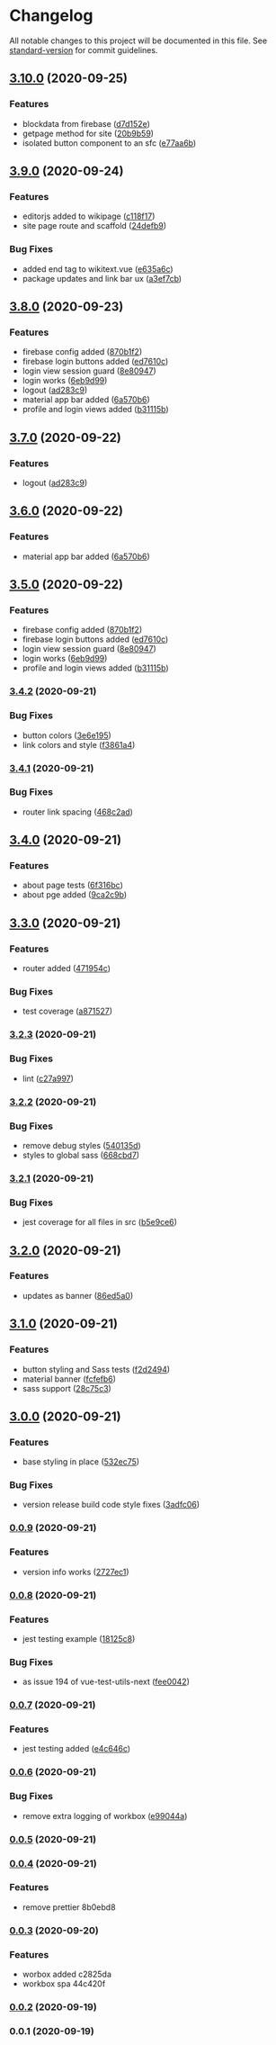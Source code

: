 # Changelog

All notable changes to this project will be documented in this file. See [standard-version](https://github.com/conventional-changelog/standard-version) for commit guidelines.

## [3.10.0](https://github.com/villetakanen/mekanismi/compare/v3.9.0...v3.10.0) (2020-09-25)


### Features

* blockdata from firebase ([d7d152e](https://github.com/villetakanen/mekanismi/commit/d7d152e4332bb473fc3fa543d136682158b7f58f))
* getpage method for site ([20b9b59](https://github.com/villetakanen/mekanismi/commit/20b9b5983ddb3d5b08ec9b96b736c933ff0399f1))
* isolated button component to an sfc ([e77aa6b](https://github.com/villetakanen/mekanismi/commit/e77aa6b655ffe38eb2e9e0bdbce5648c582189e4))

## [3.9.0](https://github.com/villetakanen/mekanismi/compare/v3.8.0...v3.9.0) (2020-09-24)


### Features

* editorjs added to wikipage ([c118f17](https://github.com/villetakanen/mekanismi/commit/c118f174f16a1a94cdc0a3294b96d98987f37ad1))
* site page route and scaffold ([24defb9](https://github.com/villetakanen/mekanismi/commit/24defb93bfe4edd1be3b2dfb3770b00e29a00590))


### Bug Fixes

* added end tag to wikitext.vue ([e635a6c](https://github.com/villetakanen/mekanismi/commit/e635a6c6b106dfa170b25defe690b40beb2e3cb8))
* package updates and link bar ux ([a3ef7cb](https://github.com/villetakanen/mekanismi/commit/a3ef7cb368de382b1cb2c364d01b07cc540be1ff))

## [3.8.0](https://github.com/villetakanen/mekanismi/compare/v3.4.2...v3.8.0) (2020-09-23)


### Features

* firebase config added ([870b1f2](https://github.com/villetakanen/mekanismi/commit/870b1f2eb4d64c034eb1f391c9b4eb7ae1893333))
* firebase login buttons added ([ed7610c](https://github.com/villetakanen/mekanismi/commit/ed7610cefbdc7d8047ab2240a47bec6b73a79e19))
* login view session guard ([8e80947](https://github.com/villetakanen/mekanismi/commit/8e809474642914894884d026e6e150fc363bc831))
* login works ([6eb9d99](https://github.com/villetakanen/mekanismi/commit/6eb9d99e988c8161d0883d0e981bea81c433e511))
* logout ([ad283c9](https://github.com/villetakanen/mekanismi/commit/ad283c9e5984e2104314e368e96b745844f2621c))
* material app bar added ([6a570b6](https://github.com/villetakanen/mekanismi/commit/6a570b6a28929053cf523b8abe90cbb577a72d60))
* profile and login views added ([b31115b](https://github.com/villetakanen/mekanismi/commit/b31115b94c6eb45484ed93e7f54cdba3a8462c03))

## [3.7.0](https://github.com/villetakanen/mekanismi/compare/v3.6.0...v3.7.0) (2020-09-22)


### Features

* logout ([ad283c9](https://github.com/villetakanen/mekanismi/commit/ad283c9e5984e2104314e368e96b745844f2621c))

## [3.6.0](https://github.com/villetakanen/mekanismi/compare/v3.5.0...v3.6.0) (2020-09-22)


### Features

* material app bar added ([6a570b6](https://github.com/villetakanen/mekanismi/commit/6a570b6a28929053cf523b8abe90cbb577a72d60))

## [3.5.0](https://github.com/villetakanen/mekanismi/compare/v3.4.2...v3.5.0) (2020-09-22)


### Features

* firebase config added ([870b1f2](https://github.com/villetakanen/mekanismi/commit/870b1f2eb4d64c034eb1f391c9b4eb7ae1893333))
* firebase login buttons added ([ed7610c](https://github.com/villetakanen/mekanismi/commit/ed7610cefbdc7d8047ab2240a47bec6b73a79e19))
* login view session guard ([8e80947](https://github.com/villetakanen/mekanismi/commit/8e809474642914894884d026e6e150fc363bc831))
* login works ([6eb9d99](https://github.com/villetakanen/mekanismi/commit/6eb9d99e988c8161d0883d0e981bea81c433e511))
* profile and login views added ([b31115b](https://github.com/villetakanen/mekanismi/commit/b31115b94c6eb45484ed93e7f54cdba3a8462c03))

### [3.4.2](https://github.com/villetakanen/mekanismi/compare/v3.4.1...v3.4.2) (2020-09-21)


### Bug Fixes

* button colors ([3e6e195](https://github.com/villetakanen/mekanismi/commit/3e6e195389a70c801135a7695baa524326210e06))
* link colors and style ([f3861a4](https://github.com/villetakanen/mekanismi/commit/f3861a41410a7a29b1665172957a55a2bdba6c17))

### [3.4.1](https://github.com/villetakanen/mekanismi/compare/v3.4.0...v3.4.1) (2020-09-21)


### Bug Fixes

* router link spacing ([468c2ad](https://github.com/villetakanen/mekanismi/commit/468c2ad631b84d4b72937acd3e8cffaa95bc13fb))

## [3.4.0](https://github.com/villetakanen/mekanismi/compare/v3.3.0...v3.4.0) (2020-09-21)


### Features

* about page tests ([6f316bc](https://github.com/villetakanen/mekanismi/commit/6f316bc54e93e6c54bc3bd82fc3dab296b196a03))
* about pge added ([9ca2c9b](https://github.com/villetakanen/mekanismi/commit/9ca2c9bb97f32430b0167549b5168f2d8c3aee23))

## [3.3.0](https://github.com/villetakanen/mekanismi/compare/v3.2.3...v3.3.0) (2020-09-21)


### Features

* router added ([471954c](https://github.com/villetakanen/mekanismi/commit/471954ca273abac41c3b89c1b41240fa54fc4396))


### Bug Fixes

* test coverage ([a871527](https://github.com/villetakanen/mekanismi/commit/a871527ed3145b26f0726a3128fa702e2dce612b))

### [3.2.3](https://github.com/villetakanen/mekanismi/compare/v3.2.2...v3.2.3) (2020-09-21)


### Bug Fixes

* lint ([c27a997](https://github.com/villetakanen/mekanismi/commit/c27a9977b80bd4525d3173bba2eff826b4b0b658))

### [3.2.2](https://github.com/villetakanen/mekanismi/compare/v3.2.1...v3.2.2) (2020-09-21)


### Bug Fixes

* remove debug styles ([540135d](https://github.com/villetakanen/mekanismi/commit/540135dcf86e0aa75e7230661327a112a26f5183))
* styles to global sass ([668cbd7](https://github.com/villetakanen/mekanismi/commit/668cbd7e58e48a87f157f804e9d92b461486c600))

### [3.2.1](https://github.com/villetakanen/mekanismi/compare/v3.2.0...v3.2.1) (2020-09-21)


### Bug Fixes

* jest coverage for all files in src ([b5e9ce6](https://github.com/villetakanen/mekanismi/commit/b5e9ce637a6dbf0aa429ec8f105e594628d079ee))

## [3.2.0](https://github.com/villetakanen/mekanismi/compare/v3.1.0...v3.2.0) (2020-09-21)


### Features

* updates as banner ([86ed5a0](https://github.com/villetakanen/mekanismi/commit/86ed5a02a3e661fe1241128dd33f281025d6b35c))

## [3.1.0](https://github.com/villetakanen/mekanismi/compare/v3.0.0...v3.1.0) (2020-09-21)


### Features

* button styling and Sass tests ([f2d2494](https://github.com/villetakanen/mekanismi/commit/f2d2494b30bad75e4405488cf809667f9bee2c30))
* material banner ([fcfefb6](https://github.com/villetakanen/mekanismi/commit/fcfefb6fdf099c8c19ae0809f8a0ba8d20084e67))
* sass support ([28c75c3](https://github.com/villetakanen/mekanismi/commit/28c75c3ec9af24b0f9a08f69278e55e28cbc44b6))

## [3.0.0](https://github.com/villetakanen/mekanismi/compare/v0.0.9...v3.0.0) (2020-09-21)


### Features

* base styling in place ([532ec75](https://github.com/villetakanen/mekanismi/commit/532ec75205bba468478e561ae92c180bc0c2e86d))


### Bug Fixes

* version release build code style fixes ([3adfc06](https://github.com/villetakanen/mekanismi/commit/3adfc06d288735c585eefbffb43b37f7d1042195))

### [0.0.9](https://github.com/villetakanen/mekanismi/compare/v0.0.8...v0.0.9) (2020-09-21)


### Features

* version info works ([2727ec1](https://github.com/villetakanen/mekanismi/commit/2727ec133728079d7edc99aa67a7750922dd72cb))

### [0.0.8](https://github.com/villetakanen/mekanismi/compare/v0.0.7...v0.0.8) (2020-09-21)


### Features

* jest testing example ([18125c8](https://github.com/villetakanen/mekanismi/commit/18125c8c188dbd2e4fe91694a4596dc8d18f9d28))


### Bug Fixes

* as issue 194 of vue-test-utils-next ([fee0042](https://github.com/villetakanen/mekanismi/commit/fee004261c85392eacb5852ea94626d59357de52))

### [0.0.7](https://github.com/villetakanen/mekanismi/compare/v0.0.6...v0.0.7) (2020-09-21)


### Features

* jest testing added ([e4c646c](https://github.com/villetakanen/mekanismi/commit/e4c646c209d299aae53a693107661406133750c9))

### [0.0.6](https://github.com/villetakanen/mekanismi/compare/v0.0.5...v0.0.6) (2020-09-21)


### Bug Fixes

* remove extra logging of workbox ([e99044a](https://github.com/villetakanen/mekanismi/commit/e99044ac9d6fa1bd9547962b066180768533e411))

### [0.0.5](///compare/v0.0.4...v0.0.5) (2020-09-21)

### [0.0.4](///compare/v0.0.3...v0.0.4) (2020-09-21)


### Features

* remove prettier 8b0ebd8

### [0.0.3](///compare/v0.0.2...v0.0.3) (2020-09-20)


### Features

* worbox added c2825da
* workbox spa 44c420f

### [0.0.2](///compare/v0.0.1...v0.0.2) (2020-09-19)

### 0.0.1 (2020-09-19)
